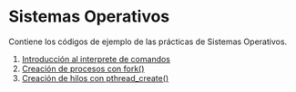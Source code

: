 # Sistemas Operativos

Contiene los códigos de ejemplo de las prácticas de Sistemas Operativos.

1. [Introducción al interprete de comandos](./p1)
2. [Creación de procesos con fork()](./p2)
3. [Creación de hilos con pthread_create()](./p3)

